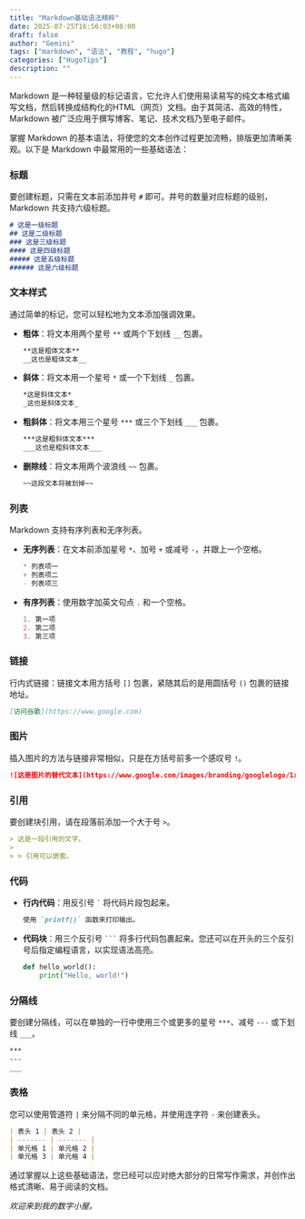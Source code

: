```yaml
---
title: "Markdown基础语法精粹"
date: 2025-07-25T16:56:03+08:00
draft: false
author: "Gemini"
tags: ["markdown", "语法", "教程", "hugo"]
categories: ["HugoTips"]
description: ""
---
```


Markdown 是一种轻量级的标记语言，它允许人们使用易读易写的纯文本格式编写文档，然后转换成结构化的HTML（网页）文档。由于其简洁、高效的特性，Markdown 被广泛应用于撰写博客、笔记、技术文档乃至电子邮件。

<!--more-->

掌握 Markdown 的基本语法，将使您的文本创作过程更加流畅，排版更加清晰美观。以下是 Markdown 中最常用的一些基础语法：

### 标题
要创建标题，只需在文本前添加井号 `#` 即可。井号的数量对应标题的级别，Markdown 共支持六级标题。

```markdown
# 这是一级标题
## 这是二级标题
### 这是三级标题
#### 这是四级标题
##### 这是五级标题
###### 这是六级标题
````

### 文本样式

通过简单的标记，您可以轻松地为文本添加强调效果。

  * **粗体**：将文本用两个星号 `**` 或两个下划线 `__` 包裹。

    ```markdown
    **这是粗体文本**
    __这也是粗体文本__
    ```

  * **斜体**：将文本用一个星号 `*` 或一个下划线 `_` 包裹。

    ```markdown
    *这是斜体文本*
    _这也是斜体文本_
    ```

  * **粗斜体**：将文本用三个星号 `***` 或三个下划线 `___` 包裹。

    ```markdown
    ***这是粗斜体文本***
    ___这也是粗斜体文本___
    ```

  * **删除线**：将文本用两个波浪线 `~~` 包裹。

    ```markdown
    ~~这段文本将被划掉~~
    ```

### 列表

Markdown 支持有序列表和无序列表。

  * **无序列表**：在文本前添加星号 `*`、加号 `+` 或减号 `-`，并跟上一个空格。

    ```markdown
    * 列表项一
    + 列表项二
    - 列表项三
    ```

  * **有序列表**：使用数字加英文句点 `.` 和一个空格。

    ```markdown
    1. 第一项
    2. 第二项
    3. 第三项
    ```

### 链接

行内式链接：链接文本用方括号 `[]` 包裹，紧随其后的是用圆括号 `()` 包裹的链接地址。

```markdown
[访问谷歌](https://www.google.com)
```

### 图片

插入图片的方法与链接非常相似，只是在方括号前多一个感叹号 `!`。

```markdown
![这是图片的替代文本](https://www.google.com/images/branding/googlelogo/1x/googlelogo_color_272x92dp.png)
```

### 引用

要创建块引用，请在段落前添加一个大于号 `>`。

```markdown
> 这是一段引用的文字。
>
> > 引用可以嵌套。
```

### 代码

  * **行内代码**：用反引号 `` ` `` 将代码片段包起来。

    ```markdown
    使用 `printf()` 函数来打印输出。
    ```

  * **代码块**：用三个反引号 ` ``` ` 将多行代码包裹起来。您还可以在开头的三个反引号后指定编程语言，以实现语法高亮。

    ```python
    def hello_world():
        print("Hello, world!")
    ```

### 分隔线

要创建分隔线，可以在单独的一行中使用三个或更多的星号 `***`、减号 `---` 或下划线 `___`。

```markdown
***
---
___
```

### 表格

您可以使用管道符 `|` 来分隔不同的单元格，并使用连字符 `-` 来创建表头。

```markdown
| 表头 1 | 表头 2 |
| ------- | ------- |
| 单元格 1 | 单元格 2 |
| 单元格 3 | 单元格 4 |
```

通过掌握以上这些基础语法，您已经可以应对绝大部分的日常写作需求，并创作出格式清晰、易于阅读的文档。

_欢迎来到我的数字小屋。_